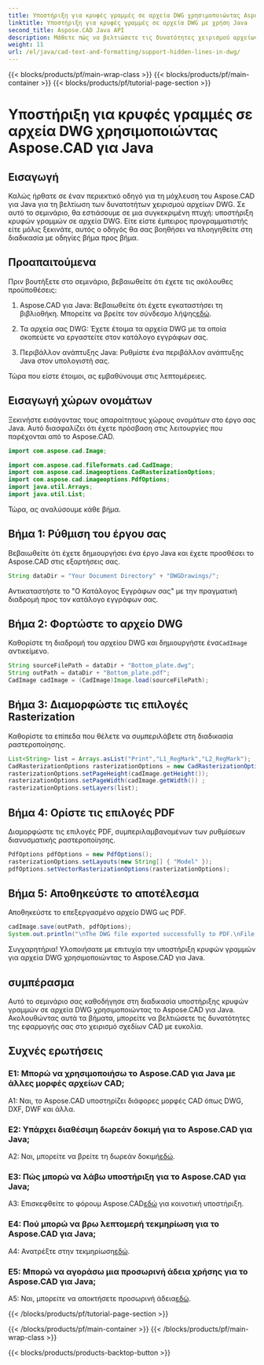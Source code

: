 ```yaml
---
title: Υποστήριξη για κρυφές γραμμές σε αρχεία DWG χρησιμοποιώντας Aspose.CAD για Java
linktitle: Υποστήριξη για κρυφές γραμμές σε αρχεία DWG με χρήση Java
second_title: Aspose.CAD Java API
description: Μάθετε πώς να βελτιώσετε τις δυνατότητες χειρισμού αρχείων DWG της εφαρμογής Java χρησιμοποιώντας το Aspose.CAD. Ακολουθήστε τον οδηγό βήμα προς βήμα για υποστήριξη κρυφών γραμμών. Ενισχύστε τον χειρισμό σχεδίασης CAD με ευκολία.
weight: 11
url: /el/java/cad-text-and-formatting/support-hidden-lines-in-dwg/
---
```


{{< blocks/products/pf/main-wrap-class >}}
{{< blocks/products/pf/main-container >}}
{{< blocks/products/pf/tutorial-page-section >}}

# Υποστήριξη για κρυφές γραμμές σε αρχεία DWG χρησιμοποιώντας Aspose.CAD για Java

## Εισαγωγή

Καλώς ήρθατε σε έναν περιεκτικό οδηγό για τη μόχλευση του Aspose.CAD για Java για τη βελτίωση των δυνατοτήτων χειρισμού αρχείων DWG. Σε αυτό το σεμινάριο, θα εστιάσουμε σε μια συγκεκριμένη πτυχή: υποστήριξη κρυφών γραμμών σε αρχεία DWG. Είτε είστε έμπειρος προγραμματιστής είτε μόλις ξεκινάτε, αυτός ο οδηγός θα σας βοηθήσει να πλοηγηθείτε στη διαδικασία με οδηγίες βήμα προς βήμα.

## Προαπαιτούμενα

Πριν βουτήξετε στο σεμινάριο, βεβαιωθείτε ότι έχετε τις ακόλουθες προϋποθέσεις:

1.  Aspose.CAD για Java: Βεβαιωθείτε ότι έχετε εγκαταστήσει τη βιβλιοθήκη. Μπορείτε να βρείτε τον σύνδεσμο λήψης[εδώ](https://releases.aspose.com/cad/java/).

2. Τα αρχεία σας DWG: Έχετε έτοιμα τα αρχεία DWG με τα οποία σκοπεύετε να εργαστείτε στον κατάλογο εγγράφων σας.

3. Περιβάλλον ανάπτυξης Java: Ρυθμίστε ένα περιβάλλον ανάπτυξης Java στον υπολογιστή σας.

Τώρα που είστε έτοιμοι, ας εμβαθύνουμε στις λεπτομέρειες.

## Εισαγωγή χώρων ονομάτων

Ξεκινήστε εισάγοντας τους απαραίτητους χώρους ονομάτων στο έργο σας Java. Αυτό διασφαλίζει ότι έχετε πρόσβαση στις λειτουργίες που παρέχονται από το Aspose.CAD.

```java
import com.aspose.cad.Image;

import com.aspose.cad.fileformats.cad.CadImage;
import com.aspose.cad.imageoptions.CadRasterizationOptions;
import com.aspose.cad.imageoptions.PdfOptions;
import java.util.Arrays;
import java.util.List;
```

Τώρα, ας αναλύσουμε κάθε βήμα.

## Βήμα 1: Ρύθμιση του έργου σας

Βεβαιωθείτε ότι έχετε δημιουργήσει ένα έργο Java και έχετε προσθέσει το Aspose.CAD στις εξαρτήσεις σας.

```java
String dataDir = "Your Document Directory" + "DWGDrawings/";
```

Αντικαταστήστε το "Ο Κατάλογος Εγγράφων σας" με την πραγματική διαδρομή προς τον κατάλογο εγγράφων σας.

## Βήμα 2: Φορτώστε το αρχείο DWG

 Καθορίστε τη διαδρομή του αρχείου DWG και δημιουργήστε ένα`CadImage` αντικείμενο.

```java
String sourceFilePath = dataDir + "Bottom_plate.dwg";
String outPath = dataDir + "Bottom_plate.pdf";
CadImage cadImage = (CadImage)Image.load(sourceFilePath);
```

## Βήμα 3: Διαμορφώστε τις επιλογές Rasterization

Καθορίστε τα επίπεδα που θέλετε να συμπεριλάβετε στη διαδικασία ραστεροποίησης.

```java
List<String> list = Arrays.asList("Print","L1_RegMark","L2_RegMark");
CadRasterizationOptions rasterizationOptions = new CadRasterizationOptions();
rasterizationOptions.setPageHeight(cadImage.getHeight());
rasterizationOptions.setPageWidth(cadImage.getWidth()) ;
rasterizationOptions.setLayers(list);
```

## Βήμα 4: Ορίστε τις επιλογές PDF

Διαμορφώστε τις επιλογές PDF, συμπεριλαμβανομένων των ρυθμίσεων διανυσματικής ραστεροποίησης.

```java
PdfOptions pdfOptions = new PdfOptions();
rasterizationOptions.setLayouts(new String[] { "Model" });
pdfOptions.setVectorRasterizationOptions(rasterizationOptions);
```

## Βήμα 5: Αποθηκεύστε το αποτέλεσμα

Αποθηκεύστε το επεξεργασμένο αρχείο DWG ως PDF.

```java
cadImage.save(outPath, pdfOptions);
System.out.println("\nThe DWG file exported successfully to PDF.\nFile saved at " + dataDir);
```

Συγχαρητήρια! Υλοποιήσατε με επιτυχία την υποστήριξη κρυφών γραμμών για αρχεία DWG χρησιμοποιώντας το Aspose.CAD για Java.

## συμπέρασμα

Αυτό το σεμινάριο σας καθοδήγησε στη διαδικασία υποστήριξης κρυφών γραμμών σε αρχεία DWG χρησιμοποιώντας το Aspose.CAD για Java. Ακολουθώντας αυτά τα βήματα, μπορείτε να βελτιώσετε τις δυνατότητες της εφαρμογής σας στο χειρισμό σχεδίων CAD με ευκολία.

## Συχνές ερωτήσεις

### Ε1: Μπορώ να χρησιμοποιήσω το Aspose.CAD για Java με άλλες μορφές αρχείων CAD;

A1: Ναι, το Aspose.CAD υποστηρίζει διάφορες μορφές CAD όπως DWG, DXF, DWF και άλλα.

### Ε2: Υπάρχει διαθέσιμη δωρεάν δοκιμή για το Aspose.CAD για Java;

 A2: Ναι, μπορείτε να βρείτε τη δωρεάν δοκιμή[εδώ](https://releases.aspose.com/).

### Ε3: Πώς μπορώ να λάβω υποστήριξη για το Aspose.CAD για Java;

 A3: Επισκεφθείτε το φόρουμ Aspose.CAD[εδώ](https://forum.aspose.com/c/cad/19) για κοινοτική υποστήριξη.

### Ε4: Πού μπορώ να βρω λεπτομερή τεκμηρίωση για το Aspose.CAD για Java;

 A4: Ανατρέξτε στην τεκμηρίωση[εδώ](https://reference.aspose.com/cad/java/).

### Ε5: Μπορώ να αγοράσω μια προσωρινή άδεια χρήσης για το Aspose.CAD για Java;

 A5: Ναι, μπορείτε να αποκτήσετε προσωρινή άδεια[εδώ](https://purchase.aspose.com/temporary-license/).

{{< /blocks/products/pf/tutorial-page-section >}}

{{< /blocks/products/pf/main-container >}}
{{< /blocks/products/pf/main-wrap-class >}}

{{< blocks/products/products-backtop-button >}}
